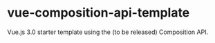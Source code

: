 # vue-composition-api-template
Vue.js 3.0 starter template using the (to be released) Composition API.
